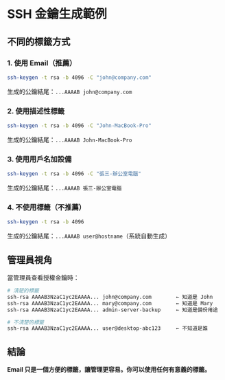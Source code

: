 # SSH 金鑰生成範例

## 不同的標籤方式

### 1. 使用 Email（推薦）
```bash
ssh-keygen -t rsa -b 4096 -C "john@company.com"
```
生成的公鑰結尾：`...AAAAB john@company.com`

### 2. 使用描述性標籤
```bash
ssh-keygen -t rsa -b 4096 -C "John-MacBook-Pro"
```
生成的公鑰結尾：`...AAAAB John-MacBook-Pro`

### 3. 使用用戶名加設備
```bash
ssh-keygen -t rsa -b 4096 -C "張三-辦公室電腦"
```
生成的公鑰結尾：`...AAAAB 張三-辦公室電腦`

### 4. 不使用標籤（不推薦）
```bash
ssh-keygen -t rsa -b 4096
```
生成的公鑰結尾：`...AAAAB user@hostname`（系統自動生成）

## 管理員視角

當管理員查看授權金鑰時：

```bash
# 清楚的標籤
ssh-rsa AAAAB3NzaC1yc2EAAAA... john@company.com        ← 知道是 John
ssh-rsa AAAAB3NzaC1yc2EAAAA... mary@company.com        ← 知道是 Mary
ssh-rsa AAAAB3NzaC1yc2EAAAA... admin-server-backup     ← 知道是備份用途

# 不清楚的標籤
ssh-rsa AAAAB3NzaC1yc2EAAAA... user@desktop-abc123     ← 不知道是誰
```

## 結論

**Email 只是一個方便的標籤，讓管理更容易。你可以使用任何有意義的標籤。**
